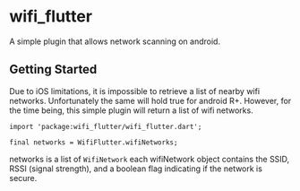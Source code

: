 # wifi_flutter

A simple plugin that allows network scanning on android.

## Getting Started

Due to iOS limitations, it is impossible to retrieve a list of nearby wifi networks. Unfortunately the same will hold true for android R+. However, for the time being, this simple plugin will return a list of wifi networks.

```
import 'package:wifi_flutter/wifi_flutter.dart';

final networks = WifiFlutter.wifiNetworks;
```

networks is a list of `WifiNetwork` each wifiNetwork object contains the SSID, RSSI (signal strength), and a boolean flag indicating if the network is secure.
